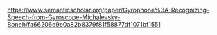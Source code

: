 https://www.semanticscholar.org/paper/Gyrophone%3A-Recognizing-Speech-from-Gyroscope-Michalevsky-Boneh/fa66206e9e0a82b8379f81f58877df1071bf1551